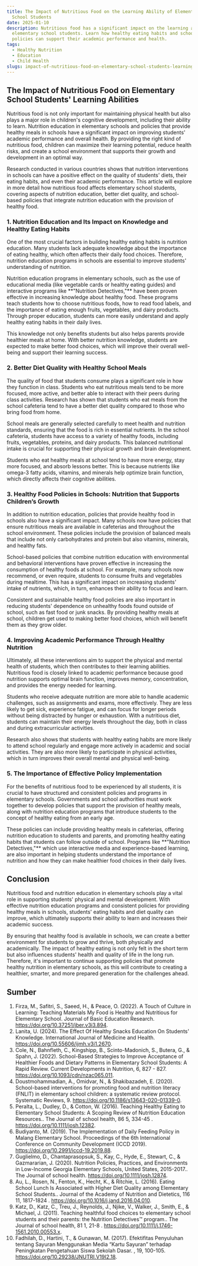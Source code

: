 ```yaml
---
title: The Impact of Nutritious Food on the Learning Ability of Elementary
  School Students
date: 2025-01-10
description: Nutritious food has a significant impact on the learning ability of
  elementary school students. Learn how healthy eating habits and school food
  policies can support their academic performance and health.
tags:
  - Healthy Nutrition
  - Education
  - Child Health
slugs: impact-of-nutritious-food-on-elementary-school-students-learning-ability
---
```


## The Impact of Nutritious Food on Elementary School Students' Learning Abilities

Nutritious food is not only important for maintaining physical health but also plays a major role in children's cognitive development, including their ability to learn. Nutrition education in elementary schools and policies that provide healthy meals in schools have a significant impact on improving students' academic performance and overall health. By providing the right kind of nutritious food, children can maximize their learning potential, reduce health risks, and create a school environment that supports their growth and development in an optimal way.

Research conducted in various countries shows that nutrition interventions in schools can have a positive effect on the quality of students' diets, their eating habits, and even their academic performance. This article will explore in more detail how nutritious food affects elementary school students, covering aspects of nutrition education, better diet quality, and school-based policies that integrate nutrition education with the provision of healthy food.

### 1. **Nutrition Education and Its Impact on Knowledge and Healthy Eating Habits**

One of the most crucial factors in building healthy eating habits is nutrition education. Many students lack adequate knowledge about the importance of eating healthy, which often affects their daily food choices. Therefore, nutrition education programs in schools are essential to improve students' understanding of nutrition.

Nutrition education programs in elementary schools, such as the use of educational media (like vegetable cards or healthy eating guides) and interactive programs like \*\*"Nutrition Detectives,"\*\* have been proven effective in increasing knowledge about healthy food. These programs teach students how to choose nutritious foods, how to read food labels, and the importance of eating enough fruits, vegetables, and dairy products. Through proper education, students can more easily understand and apply healthy eating habits in their daily lives.

This knowledge not only benefits students but also helps parents provide healthier meals at home. With better nutrition knowledge, students are expected to make better food choices, which will improve their overall well-being and support their learning success.

### 2. **Better Diet Quality with Healthy School Meals**

The quality of food that students consume plays a significant role in how they function in class. Students who eat nutritious meals tend to be more focused, more active, and better able to interact with their peers during class activities. Research has shown that students who eat meals from the school cafeteria tend to have a better diet quality compared to those who bring food from home.

School meals are generally selected carefully to meet health and nutrition standards, ensuring that the food is rich in essential nutrients. In the school cafeteria, students have access to a variety of healthy foods, including fruits, vegetables, proteins, and dairy products. This balanced nutritional intake is crucial for supporting their physical growth and brain development.

Students who eat healthy meals at school tend to have more energy, stay more focused, and absorb lessons better. This is because nutrients like omega-3 fatty acids, vitamins, and minerals help optimize brain function, which directly affects their cognitive abilities.

### 3. **Healthy Food Policies in Schools: Nutrition that Supports Children’s Growth**

In addition to nutrition education, policies that provide healthy food in schools also have a significant impact. Many schools now have policies that ensure nutritious meals are available in cafeterias and throughout the school environment. These policies include the provision of balanced meals that include not only carbohydrates and protein but also vitamins, minerals, and healthy fats.

School-based policies that combine nutrition education with environmental and behavioral interventions have proven effective in increasing the consumption of healthy foods at school. For example, many schools now recommend, or even require, students to consume fruits and vegetables during mealtime. This has a significant impact on increasing students' intake of nutrients, which, in turn, enhances their ability to focus and learn.

Consistent and sustainable healthy food policies are also important in reducing students' dependence on unhealthy foods found outside of school, such as fast food or junk snacks. By providing healthy meals at school, children get used to making better food choices, which will benefit them as they grow older.

### 4. **Improving Academic Performance Through Healthy Nutrition**

Ultimately, all these interventions aim to support the physical and mental health of students, which then contributes to their learning abilities. Nutritious food is closely linked to academic performance because good nutrition supports optimal brain function, improves memory, concentration, and provides the energy needed for learning.

Students who receive adequate nutrition are more able to handle academic challenges, such as assignments and exams, more effectively. They are less likely to get sick, experience fatigue, and can focus for longer periods without being distracted by hunger or exhaustion. With a nutritious diet, students can maintain their energy levels throughout the day, both in class and during extracurricular activities.

Research also shows that students with healthy eating habits are more likely to attend school regularly and engage more actively in academic and social activities. They are also more likely to participate in physical activities, which in turn improves their overall mental and physical well-being.

### 5. **The Importance of Effective Policy Implementation**

For the benefits of nutritious food to be experienced by all students, it is crucial to have structured and consistent policies and programs in elementary schools. Governments and school authorities must work together to develop policies that support the provision of healthy meals, along with nutrition education programs that introduce students to the concept of healthy eating from an early age.

These policies can include providing healthy meals in cafeterias, offering nutrition education to students and parents, and promoting healthy eating habits that students can follow outside of school. Programs like \*\*"Nutrition Detectives,"\*\* which use interactive media and experience-based learning, are also important in helping students understand the importance of nutrition and how they can make healthier food choices in their daily lives.

## Conclusion

Nutritious food and nutrition education in elementary schools play a vital role in supporting students' physical and mental development. With effective nutrition education programs and consistent policies for providing healthy meals in schools, students' eating habits and diet quality can improve, which ultimately supports their ability to learn and increases their academic success.

By ensuring that healthy food is available in schools, we can create a better environment for students to grow and thrive, both physically and academically. The impact of healthy eating is not only felt in the short term but also influences students' health and quality of life in the long run. Therefore, it's important to continue supporting policies that promote healthy nutrition in elementary schools, as this will contribute to creating a healthier, smarter, and more prepared generation for the challenges ahead.

## Sumber

1. Firza, M., Safitri, S., Saeed, H., & Peace, O. (2022). A Touch of Culture in Learning: Teaching Materials My Food is Healthy and Nutritious for Elementary School. Journal of Basic Education Research. <https://doi.org/10.37251/jber.v3i3.894>.
2. Lanita, U. (2024). The Effect Of Healthy Snacks Education On Students' Knowledge. International Journal of Medicine and Health. <https://doi.org/10.55606/ijmh.v3i1.2670>.
3. Cole, N., Bahnfleth, C., Kingshipp, B., Scinto-Madonich, S., Butera, G., & Spahn, J. (2022). School-Based Strategies to Improve Acceptance of Healthier Foods and Dietary Patterns in Elementary School Students: A Rapid Review. Current Developments in Nutrition, 6, 827 - 827. <https://doi.org/10.1093/cdn/nzac065.011>.
4. Doustmohammadian, A., Omidvar, N., & Shakibazadeh, E. (2020). School-based interventions for promoting food and nutrition literacy (FNLIT) in elementary school children: a systematic review protocol. Systematic Reviews, 9. <https://doi.org/10.1186/s13643-020-01339-0>.
5. Peralta, L., Dudley, D., & Cotton, W. (2016). Teaching Healthy Eating to Elementary School Students: A Scoping Review of Nutrition Education Resources.. The Journal of school health, 86 5, 334-45 . <https://doi.org/10.1111/josh.12382>.
6. Budiyanto, M. (2019). The Implementation of Daily Feeding Policy in Malang Elementary School. Proceedings of the 6th International Conference on Community Development (ICCD 2019). <https://doi.org/10.2991/iccd-19.2019.88>.
7. Guglielmo, D., Chantaprasopsuk, S., Kay, C., Hyde, E., Stewart, C., & Gazmararian, J. (2020). Nutrition Policies, Practices, and Environments in Low-Income Georgia Elementary Schools, United States, 2015-2017.. The Journal of school health. <https://doi.org/10.1111/josh.12874>.
8. Au, L., Rosen, N., Fenton, K., Hecht, K., & Ritchie, L. (2016). Eating School Lunch Is Associated with Higher Diet Quality among Elementary School Students.. Journal of the Academy of Nutrition and Dietetics, 116 11, 1817-1824 . <https://doi.org/10.1016/j.jand.2016.04.010>.
9. Katz, D., Katz, C., Treu, J., Reynolds, J., Njike, V., Walker, J., Smith, E., & Michael, J. (2011). Teaching healthful food choices to elementary school students and their parents: the Nutrition Detectives™ program.. The Journal of school health, 81 1, 21-8 . <https://doi.org/10.1111/j.1746-1561.2010.00553.x>.
10. Fadhilah, D., Hartini, T., & Gunawan, M. (2017). Efektifitas Penyuluhan tentang Sayuran Menggunakan Media “Kartu Sayuran” terhadap Peningkatan Pengetahuan Siswa Sekolah Dasar. , 19, 100-105. <https://doi.org/10.29238/JNUTRI.V19I2.18>.
